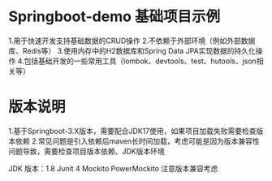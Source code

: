 # Springboot-demo 基础项目示例
1.用于快速开发支持基础数据的CRUD操作
2.不依赖于外部环境（例如外部数据库、Redis等）
3.使用内存中的H2数据库和Spring Data JPA实现数据的持久化操作
4.包括基础开发的一些常用工具（lombok、devtools、test、hutools、json相关等）

# 版本说明
1.基于Springboot-3.X版本，需要配合JDK17使用，如果项目加载失败需要检查版本依赖
2.常见问题是引入依赖后maven长时间加载，考虑可能是因为版本兼容性问题导致，需要检查项目版本依赖、JDK版本环境

JDK 版本：1.8
Junit 4
Mockito
PowerMockito
注意版本兼容考虑